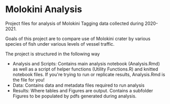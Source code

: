 # Molokini Analysis
 
Project files for analysis of Molokini Tagging data collected during 2020-2021. 

Goals of this project are to compare use of Molokini crater by various species of fish under various levels of vessel traffic. 

The project is structured in the following way
- Analysis and Scripts: Contains main analysis notebook (Analysis.Rmd) as well as a script of helper functions (Utility Functions.R) and knitted notebook files. If you're trying to run or replicate results, Analysis.Rmd is the file for you!
- Data: Contains data and metadata files required to run analysis
- Results: Where tables and Figures are output. Contains a subfolder Figures to be populated by pdfs generated during analysis.
